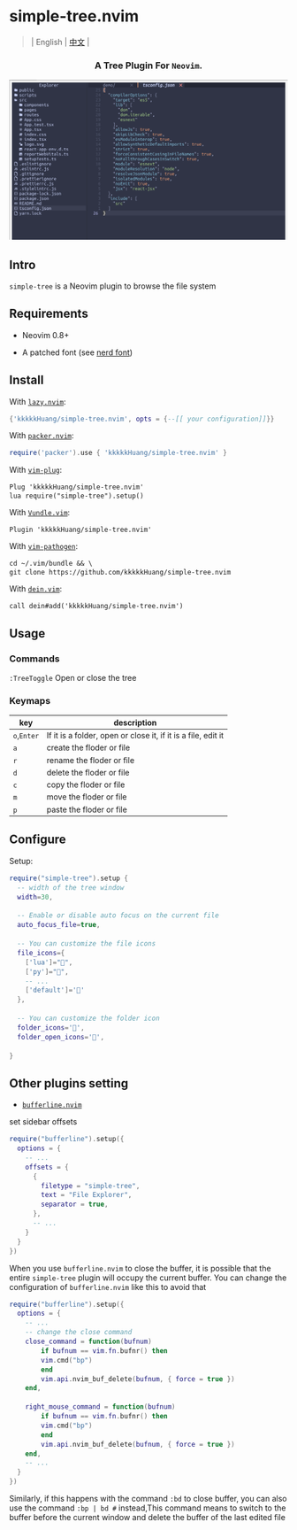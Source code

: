 # simple-tree.nvim

> | English | [中文](./README_ZH.md) |

<div align="center">
  <h3>A Tree Plugin  For <code>Neovim</code>.</h3>
  <img src="asset/image.png" alt="simple-tree" />
</div>

## Intro

`simple-tree` is a Neovim plugin to browse the file system

## Requirements

- Neovim 0.8+

- A patched font (see [nerd font](https://www.nerdfonts.com/))

## Install

With [`lazy.nvim`](https://github.com/folke/lazy.nvim):

```lua
{'kkkkkHuang/simple-tree.nvim', opts = {--[[ your configuration]]}}
```

With [`packer.nvim`](https://github.com/wbthomason/packer.nvim):

```lua
require('packer').use { 'kkkkkHuang/simple-tree.nvim' }
```

With [`vim-plug`](https://github.com/junegunn/vim-plug):

```vim
Plug 'kkkkkHuang/simple-tree.nvim'
lua require("simple-tree").setup()
```

With [`Vundle.vim`](https://github.com/VundleVim/Vundle.vim):

```vim
Plugin 'kkkkkHuang/simple-tree.nvim'
```

With [`vim-pathogen`](https://github.com/tpope/vim-pathogen):

```shell
cd ~/.vim/bundle && \
git clone https://github.com/kkkkkHuang/simple-tree.nvim
```

With [`dein.vim`](https://github.com/Shougo/dein.vim):

```vim
call dein#add('kkkkkHuang/simple-tree.nvim')
```

## Usage

### Commands

`:TreeToggle` Open or close the tree

### Keymaps

| key         | description                                                   |
| ----------- | ------------------------------------------------------------- |
| `o`,`Enter` | If it is a folder, open or close it, if it is a file, edit it |
| `a`         | create the floder or file                                     |
| `r`         | rename the floder or file                                     |
| `d`         | delete the floder or file                                     |
| `c`         | copy the floder or file                                       |
| `m`         | move the floder or file                                       |
| `p`         | paste the floder or file                                      |

## Configure

Setup:

```lua
require("simple-tree").setup {
  -- width of the tree window
  width=30,

  -- Enable or disable auto focus on the current file
  auto_focus_file=true,

  -- You can customize the file icons
  file_icons={
    ['lua']="",
    ['py']="",
    -- ...
    ['default']=''
  },

  -- You can customize the folder icon
  folder_icons='',
  folder_open_icons='',

}
```

## Other plugins setting

- [`bufferline.nvim`](https://github.com/akinsho/bufferline.nvim)

set sidebar offsets

```lua
require("bufferline").setup({
  options = {
    -- ...
    offsets = {
      {
        filetype = "simple-tree",
        text = "File Explorer",
        separator = true,
      },
      -- ...
    }
  }
})
```

When you use `bufferline.nvim` to close the buffer, it is possible that the entire `simple-tree` plugin will occupy the current buffer. You can change the configuration of `bufferline.nvim` like this to avoid that

```lua
require("bufferline").setup({
  options = {
    -- ...
    -- change the close command
    close_command = function(bufnum)
    	if bufnum == vim.fn.bufnr() then
        vim.cmd("bp")
    	end
    	vim.api.nvim_buf_delete(bufnum, { force = true })
    end,

    right_mouse_command = function(bufnum)
    	if bufnum == vim.fn.bufnr() then
        vim.cmd("bp")
    	end
    	vim.api.nvim_buf_delete(bufnum, { force = true })
    end,
    -- ...
  }
})
```

Similarly, if this happens with the command `:bd` to close buffer, you can also use the command `:bp | bd #` instead,This command means to switch to the buffer before the current window and delete the buffer of the last edited file

